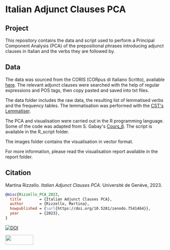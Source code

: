# Italian Adjunct Clauses PCA

## Project
 This repository contains the data and script used to perform a Principal Component Analysis (PCA) of the prepositional phrases introducing adjunct clauses in Italian and the verbs they are followed by.

## Data
 The data was sourced from the CORIS (CORpus di Italiano Scritto), available [here](https://corpora.ficlit.unibo.it/TCORIS/). The relevant adjunct clauses were searched with the help of regular expressions and POS tags, then  copy pasted and saved into txt files.
 
 The data folder includes the raw data, the resulting list of lemmatised verbs and the frequency tables. The lemmatisation was performed with the [CST's Lemmatiser](https://cst.dk/online/lemmatiser/uk/). 
 
 The PCA and visualisation were carried out in the R programming language. Some of the code was adapted from S. Gabay's [Cours_6](https://github.com/gabays/32M7129/tree/master/Cours_06). The script is available in the R_script folder.
 
 The images folder contains the visualisation in vector format.

 For more information, please read the visualisation report available in the report folder.
 
## Citation

Martina Rizzello. _Italian_ _Adjunct_ _Clauses_ _PCA_. Université de Genève, 2023.

```bibtex
@misc{Rizzello_PCA_2023,
  title        = {Italian Adjunct Clauses PCA},
  author       = {Rizzello, Martina},
  howpublished = {\url{https://doi.org/10.5281/zenodo.7541464}},
  year         = {2023},
}
```

 [![DOI](https://zenodo.org/badge/589588944.svg)](https://zenodo.org/badge/latestdoi/589588944)
 
 <a rel="license" href="https://creativecommons.org/licenses/by/4.0/"><img src="https://mirrors.creativecommons.org/presskit/buttons/88x31/png/by.png" width="88" height="31"></a>
